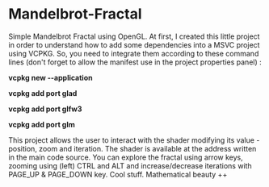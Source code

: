 # Mandelbrot-Fractal

Simple Mandelbrot Fractal using OpenGL. At first, I created this little project in order to understand how to add some dependencies into a MSVC project using VCPKG. So, you need to integrate them according to these command lines (don't forget to allow the manifest use in the project properties panel) :

**vcpkg new --application**

**vcpkg add port glad**

**vcpkg add port glfw3**

**vcpkg add port glm**


This project allows the user to interact with the shader modifying its value - position, zoom and iteration. The shader is available at the address written in the main code source. You can explore the fractal using arrow keys, zooming using (left) CTRL and ALT and increase/decrease iterations with PAGE_UP & PAGE_DOWN key. Cool stuff.
Mathematical beauty ++
